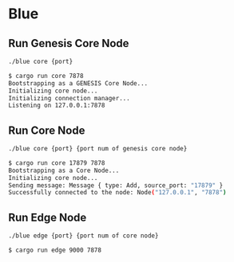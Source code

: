 # Blue

## Run Genesis Core Node

```bash
./blue core {port}
```

```bash
$ cargo run core 7878
Bootstrapping as a GENESIS Core Node...
Initializing core node...
Initializing connection manager...
Listening on 127.0.0.1:7878
```

## Run Core Node

```bash
./blue core {port} {port num of genesis core node}
```

```bash
$ cargo run core 17879 7878
Bootstrapping as a Core Node...
Initializing core node...
Sending message: Message { type: Add, source_port: "17879" }
Successfully connected to the node: Node("127.0.0.1", "7878")
```

## Run Edge Node

```bash
./blue edge {port} {port num of core node}
```

```bash
$ cargo run edge 9000 7878
```
